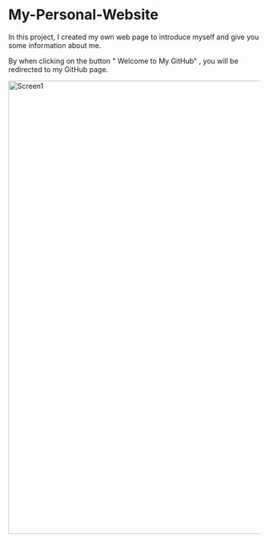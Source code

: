 # My-Personal-Website

In this project, I created my own web page to introduce myself and give you some information about me.

 By when clicking on the button " Welcome to My GitHub" , you will be redirected to my GitHub page.

 

<img width="1896" height="906" alt="Screen1" src="https://github.com/user-attachments/assets/d7b8244d-996f-496c-96f3-680d400dd5fc" />
